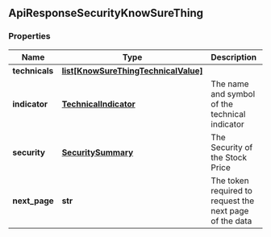 ## ApiResponseSecurityKnowSureThing

### Properties
Name | Type | Description | Notes
------------ | ------------- | ------------- | -------------
**technicals** | [**list[KnowSureThingTechnicalValue]**](KnowSureThingTechnicalValue.md) |  | [optional] 
**indicator** | [**TechnicalIndicator**](TechnicalIndicator.md) | The name and symbol of the technical indicator | [optional] 
**security** | [**SecuritySummary**](SecuritySummary.md) | The Security of the Stock Price | [optional] 
**next_page** | **str** | The token required to request the next page of the data | [optional] 



